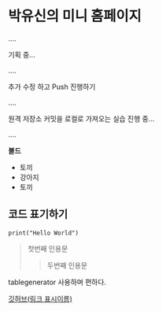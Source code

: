# 박유신의 미니 홈페이지


....


기획 중...


....


추가 수정 하고 Push 진행하기


....


원격 저장소 커밋을 로컬로 가져오는 실습 진행 중...


....

__볼드__
- 토끼
- 강아지
- 토끼

## 코드 표기하기
`print("Hello World")`

>첫번째 인용문
>> 두번째 인용문

tablegenerator 사용하며 편하다.

[깃허브(링크 표시이름)](https://github.com)
